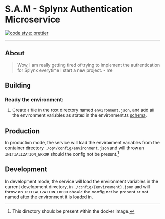 # S.A.M - Splynx Authentication Microservice

[![code style: prettier](https://img.shields.io/badge/code_style-prettier-ff69b4.svg?style=flat-square)](https://github.com/prettier/prettier)

---

## About

> Wow, I am really getting tired of trying to implement the authentication for Splynx everytime I start a new project. - me

## Building

### Ready the environment:

1. Create a file in the root directory named `environment.json`, and add all the environment variables as stated in the environment.ts [schema](https://github.com/Rapid-Networks/Splynx_Authentication/blob/main/src/libraries/environment.ts).

## Production

In production mode, the service will load the environment variables from the container directory `./opt/config/environment.json` and will throw an `INITIALIZATION_ERROR` should the config not be present.[^production_env]

## Development

In development mode, the service will load the environment variables in the current development directory, in `./config/{environment}.json` and will throw an `INITIALIZATION_ERROR` should the config not be present or not named after the environment it is loaded in.

[^production_env]: This directory should be present within the docker image.
